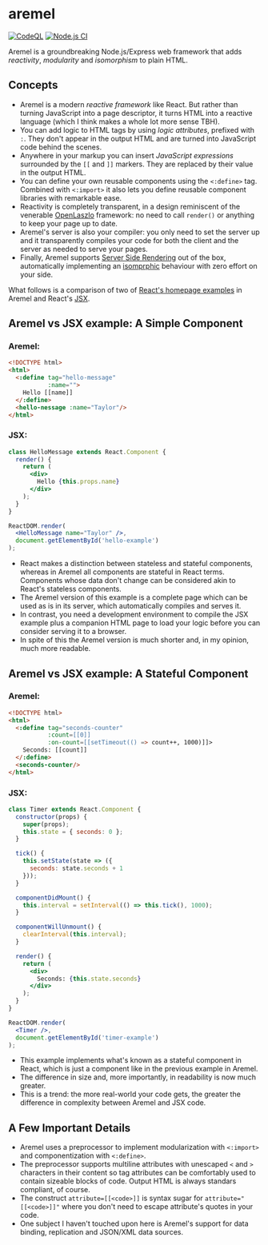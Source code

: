 # aremel

[![CodeQL](https://github.com/fcapolini/aremel/actions/workflows/codeql-analysis.yml/badge.svg)](https://github.com/fcapolini/aremel/actions/workflows/codeql-analysis.yml)
[![Node.js CI](https://github.com/fcapolini/aremel/actions/workflows/node.js.yml/badge.svg)](https://github.com/fcapolini/aremel/actions/workflows/node.js.yml)

Aremel is a groundbreaking Node.js/Express web framework that adds *reactivity*, *modularity* and *isomorphism* to plain HTML.

## Concepts

* Aremel is a modern *reactive framework* like React. But rather than turning JavaScript into a page descriptor, it turns HTML into a reactive language (which I think makes a whole lot more sense TBH).
* You can add logic to HTML tags by using *logic attributes*, prefixed
with `:`. They don't appear in the output HTML and are turned into
JavaScript code behind the scenes.
* Anywhere in your markup you can insert *JavaScript expressions* surrounded by the `[[` and `]]` markers. They are replaced by their value in the output HTML.
* You can define your own reusable components using the `<:define>` tag. Combined with `<:import>` it also lets you define reusable component libraries with remarkable ease.
* Reactivity is completely transparent, in a design reminiscent of the venerable [OpenLaszlo](https://en.wikipedia.org/wiki/OpenLaszlo) framework: no need to call `render()` or anything to keep your page up to date.
* Aremel's server is also your compiler: you only need to set the server up and it transparently compiles your code for both the client and the server as needed to serve your pages.
* Finally, Aremel supports [Server Side Rendering](https://www.digitalocean.com/community/tutorials/react-server-side-rendering) out of the box, automatically implementing an [isomprphic](https://medium.com/@ElyseKoGo/an-introduction-to-isomorphic-web-application-architecture-a8c81c42f59) behaviour with zero effort on your side.

What follows is a comparison of two of [React's homepage examples](https://reactjs.org/) in Aremel and React's [JSX](https://reactjs.org/docs/introducing-jsx.html).

## Aremel vs JSX example: A Simple Component

### Aremel:

```html
<!DOCTYPE html>
<html>
  <:define tag="hello-message"
           :name="">
    Hello [[name]]
  </:define>
  <hello-nessage :name="Taylor"/>
</html>
```

### JSX:

```jsx
class HelloMessage extends React.Component {
  render() {
    return (
      <div>
        Hello {this.props.name}
      </div>
    );
  }
}

ReactDOM.render(
  <HelloMessage name="Taylor" />,
  document.getElementById('hello-example')
);
```

* React makes a distinction between stateless and stateful components, whereas in Aremel all components are stateful in React terms. Components whose data don't change can be considered akin to React's stateless components.
* The Aremel version of this example is a complete page which can be used as is in its server, which automatically compiles and serves it.
* In contrast, you need a development environment to compile the JSX example plus a companion HTML page to load your logic before you can consider serving it to a browser.
* In spite of this the Aremel version is much shorter and, in my opinion, much more readable.

## Aremel vs JSX example: A Stateful Component

### Aremel:

```html
<!DOCTYPE html>
<html>
  <:define tag="seconds-counter"
           :count=[[0]]
           :on-count=[[setTimeout(() => count++, 1000)]]>
    Seconds: [[count]]
  </:define>
  <seconds-counter/>
</html>
```

### JSX:
```jsx
class Timer extends React.Component {
  constructor(props) {
    super(props);
    this.state = { seconds: 0 };
  }

  tick() {
    this.setState(state => ({
      seconds: state.seconds + 1
    }));
  }

  componentDidMount() {
    this.interval = setInterval(() => this.tick(), 1000);
  }

  componentWillUnmount() {
    clearInterval(this.interval);
  }

  render() {
    return (
      <div>
        Seconds: {this.state.seconds}
      </div>
    );
  }
}

ReactDOM.render(
  <Timer />,
  document.getElementById('timer-example')
);
```

* This example implements what's known as a stateful component in React, which is just a component like in the previous example in Aremel.
* The difference in size and, more importantly, in readability is now much greater.
* This is a trend: the more real-world your code gets, the greater the difference in complexity between Aremel and JSX code.

## A Few Important Details

* Aremel uses a preprocessor to implement modularization with `<:import>` and componentization with `<:define>`.
* The preprocessor supports multiline attributes with unescaped `<` and `>` characters in their content so tag attributes can be comfortably used to contain sizeable blocks of code. Output HTML is always standars compliant, of course.
* The construct `attribute=[[<code>]]` is syntax sugar for `attribute="[[<code>]]"` where you don't need to escape attribute's quotes in your code.
* One subject I haven't touched upon here is Aremel's support for data binding, replication and JSON/XML data sources.
